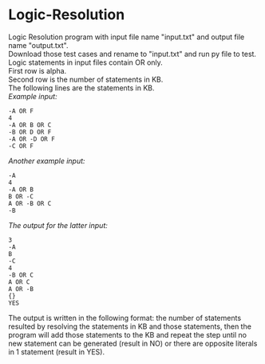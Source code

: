 # Logic-Resolution

Logic Resolution program with input file name "input.txt" and output file name "output.txt".</br>
Download those test cases and rename to "input.txt" and run py file to test.</br>
Logic statements in input files contain OR only.</br>
First row is alpha.</br>
Second row is the number of statements in KB.</br>
The following lines are the statements in KB.</br>
*Example input:*</br>
```
-A OR F
4
-A OR B OR C
-B OR D OR F
-A OR -D OR F
-C OR F
```
*Another example input:*</br>
```
-A
4
-A OR B
B OR -C
A OR -B OR C
-B
```
*The output for the latter input:*
```
3
-A
B
-C
4
-B OR C
A OR C
A OR -B
{}
YES
```
The output is written in the following format: the number of statements resulted by resolving the statements in KB and those statements, then the program will add those statements to the KB and repeat the step until no new statement can be generated (result in NO) or there are opposite literals in 1 statement (result in YES).
